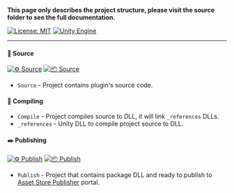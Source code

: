 **This page only describes the project structure, please visit the source folder to see
the full documentation.**

[![License: MIT](https://img.shields.io/badge/License-MIT-green.svg)](https://opensource.org/licenses/MIT)
[![Unity Engine](https://img.shields.io/badge/unity-2021.1.1f1-black.svg?style=flat&logo=unity&cacheSeconds=2592000)](https://unity3d.com/get-unity/download/archive)

---

#### 📝 Source

[![⚙️ Source](https://github.com/Pixisoft/PackageExporter/actions/workflows/build_source.yml/badge.svg)](https://github.com/Pixisoft/PackageExporter/actions/workflows/build_source.yml)
[![📦 Source](https://github.com/Pixisoft/PackageExporter/actions/workflows/package_source.yml/badge.svg)](https://github.com/Pixisoft/PackageExporter/actions/workflows/package_source.yml)

* `Source` - Project contains plugin's source code.

#### 💬 Compiling

* `Compile` - Project compiles source to DLL, it will link `_references` DLLs.
* `_references` - Unity DLL to compile project source to DLL.

#### ✒️ Publishing

[![⚙️ Publish](https://github.com/Pixisoft/PackageExporter/actions/workflows/build_publish.yml/badge.svg)](https://github.com/Pixisoft/PackageExporter/actions/workflows/build_publish.yml)
[![📦 Publish](https://github.com/Pixisoft/PackageExporter/actions/workflows/package_publish.yml/badge.svg)](https://github.com/Pixisoft/PackageExporter/actions/workflows/package_publish.yml)

* `Publish` - Project that contains package DLL and ready to publish to [Asset Store Publisher](https://publisher.assetstore.unity3d.com/info.html?_gl=1*1fwg1ij*_ga*MTg0NjU4MTc4NC4xNjAwMzQ5NzM3*_ga_1S78EFL1W5*MTYyNDI3MzU4Ni40Ni4wLjE2MjQyNzM1ODYuNjA.&_ga=2.77544981.1416380940.1624186429-1846581784.1600349737) portal.
